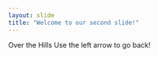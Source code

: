```yaml
---
layout: slide
title: "Welcome to our second slide!"
---
```

Over the Hills
Use the left arrow to go back!
